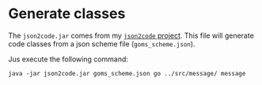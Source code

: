 # Generate classes
The `json2code.jar` comes from my [`json2code` project](https://github.com/hauke96/json2code). This file will generate code classes from a json scheme file (`goms_scheme.json`).

Jus execute the following command:
```
java -jar json2code.jar goms_scheme.json go ../src/message/ message

```

